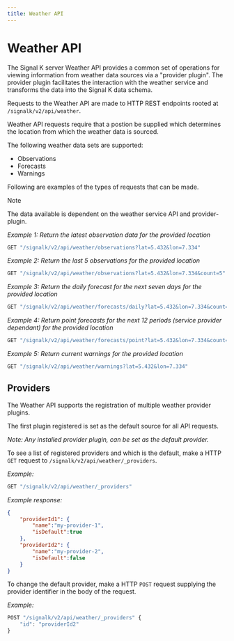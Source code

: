 ```yaml
---
title: Weather API
---
```


# Weather API

The Signal K server Weather API provides a common set of operations for viewing information from weather data sources via a "provider plugin". The provider plugin facilitates the interaction with the weather service and transforms the data into the Signal K data schema.

Requests to the Weather API are made to HTTP REST endpoints rooted at `/signalk/v2/api/weather`.

Weather API requests require that a postion be supplied which determines the location from which the weather data is sourced. 

The following weather data sets are supported:
- Observations
- Forecasts
- Warnings

Following are examples of the types of requests that can be made.

> [!NOTE]
> The data available is dependent on the weather service API and provider-plugin.

_Example 1: Return the latest observation data for the provided location_
```javascript
GET "/signalk/v2/api/weather/observations?lat=5.432&lon=7.334"
```

_Example 2: Return the last 5 observations for the provided location_
```javascript
GET "/signalk/v2/api/weather/observations?lat=5.432&lon=7.334&count=5"
```

_Example 3: Return the daily forecast for the next seven days for the provided location_
```javascript
GET "/signalk/v2/api/weather/forecasts/daily?lat=5.432&lon=7.334&count=7"
```

_Example 4: Return point forecasts for the next 12 periods (service provider dependant) for the provided location_
```javascript
GET "/signalk/v2/api/weather/forecasts/point?lat=5.432&lon=7.334&count=12"
```

_Example 5: Return current warnings for the provided location_
```javascript
GET "/signalk/v2/api/weather/warnings?lat=5.432&lon=7.334"
```


## Providers
The Weather API supports the registration of multiple weather provider plugins. 

The first plugin registered is set as the default source for all API requests. 

_Note: Any installed provider plugin, can be set as the default provider._

To see a list of registered providers and which is the default, make a HTTP `GET` request to `/signalk/v2/api/weather/_providers`.

_Example:_
```javascript
GET "/signalk/v2/api/weather/_providers"
```

_Example response:_
```JSON
{
    "providerId1": {
        "name":"my-provider-1",
        "isDefault":true
    },
    "providerId2": {
        "name":"my-provider-2",
        "isDefault":false
    }
}
```

To change the default provider, make a HTTP `POST` request supplying the provider identifier in the body of the request.

_Example:_
```javascript
POST "/signalk/v2/api/weather/_providers" {
    "id": "providerId2"
}
```
